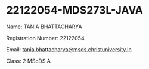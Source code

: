 # 22122054-MDS273L-JAVA

Name: TANIA BHATTACHARYA

Registration Number: 22122054

Email: tania.bhattacharya@msds.christuniversity.in

Class: 2 MScDS A
